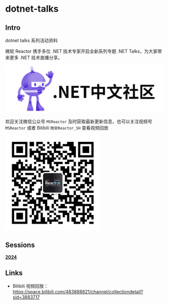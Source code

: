 # dotnet-talks

## Intro

dotnet talks 系列活动资料

微软 Reactor 携手多位 .NET 技术专家开启全新系列专题 .NET Talks，为大家带来更多 .NET 技术直播分享。

<img src="./images/dotnet-chinese-community-logo.jpg" alt=".NET 中文社区" style="width:600px;" />

欢迎关注微信公众号 `MSReactor` 及时获取最新更新信息，也可以关注视频号 `MSReactor` 或者 Bilibili `微软Reactor_SH` 查看视频回放

<img src="./images/wechat-qrcode.jpg" alt="MSReactor 公众号" style="width:300px;" />

## Sessions

**[2024](./2024/)**

## Links

- Bilibili 视频回放：<https://space.bilibili.com/483888821/channel/collectiondetail?sid=3883717>
